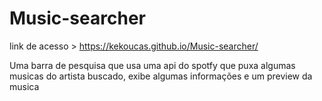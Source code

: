 # Music-searcher

link de acesso > https://kekoucas.github.io/Music-searcher/

Uma barra de pesquisa que usa uma api do spotfy que puxa algumas musicas do artista buscado, exibe algumas informações e um preview da musica
